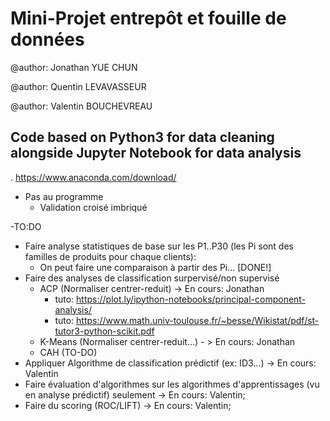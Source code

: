 ﻿# Mini-Projet entrepôt et fouille de données

@author: Jonathan YUE CHUN

@author: Quentin LEVAVASSEUR

@author: Valentin BOUCHEVREAU

## Code based on Python3 for data cleaning alongside Jupyter Notebook for data analysis

.   https://www.anaconda.com/download/


- Pas au programme
  - Validation croisé imbriqué

-TO:DO
  - Faire analyse statistiques de base sur les P1..P30 (les Pi sont des familles de produits pour chaque clients):
    - On peut faire une comparaison à partir des Pi... [DONE!]
  - Faire des analyses de classification surpervisé/non supervisé
    - ACP (Normaliser centrer-reduit) -> En cours: Jonathan 
         - tuto: https://plot.ly/ipython-notebooks/principal-component-analysis/
		 - tuto: https://www.math.univ-toulouse.fr/~besse/Wikistat/pdf/st-tutor3-python-scikit.pdf
    - K-Means (Normaliser centrer-reduit...) - > En cours: Jonathan
    - CAH (TO-DO)
  - Appliquer Algorithme de classification prédictif (ex: ID3...) -> En cours: Valentin
  - Faire évaluation d'algorithmes sur les algorithmes d'apprentissages (vu en analyse prédictif) seulement -> En cours: Valentin;
  - Faire du scoring (ROC/LIFT) -> En cours: Valentin;
  

